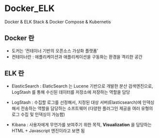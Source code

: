 # Docker_ELK
Docker &amp; ELK Stack &amp; Docker Compose &amp; Kubernetis

## Docker 란
- 도커는 ‘컨테이너 기반의 오픈소스 가상화 플랫폼’
- 컨테이너란 : 애플리케이션과 애플리케이션을 구동화는 환경을 격리한 공간

## ELK 란
- ElasticSearch : ElaticSearch 는 Lucene 기반으로 개발한 분산 검색엔진으로, LogStash 를 통해 수신된 데이터를 저장소에 저장하는 역할을 담당

- LogStash : 수집할 로그를 선정해서,  지정된 대상 서버(Elasticsearch)에 인덱싱해서 전송하는 역할을 담당하는 소프트웨어 (다양한 플러그인 제공을 여러 유형의 로그 수집 및 인덱싱이 가능함)

- Kibana : 사용자에게 무언가를 보여주기 위한 목적, <b>Visualization</b> 을 담당하는 HTML + Javascript 엔진이라고 보면 됨

